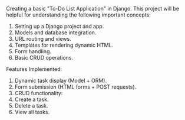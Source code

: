 Creating a basic "To-Do List Application" in Django. This project will be helpful for understanding the following important concepts:

1. Setting up a Django project and app.
2. Models and database integration.
3. URL routing and views.
4. Templates for rendering dynamic HTML.
5. Form handling.
6. Basic CRUD operations.

Features Implemented:

1. Dynamic task display (Model + ORM).
2. Form submission (HTML forms + POST requests).
3. CRUD functionality:
4. Create a task.
5. Delete a task.
6. View all tasks.
